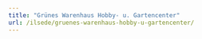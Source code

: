 ```yaml
---
title: "Grünes Warenhaus Hobby- u. Gartencenter"
url: /ilsede/gruenes-warenhaus-hobby-u-gartencenter/
---
```

